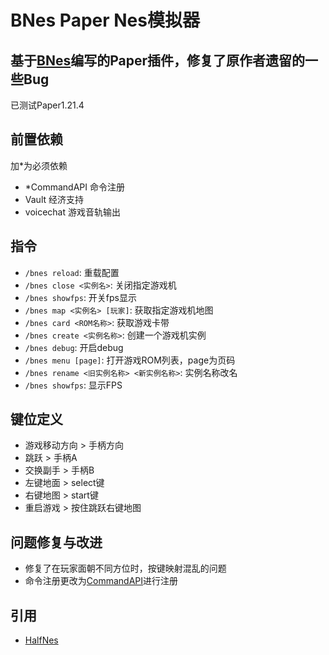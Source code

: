# BNes Paper Nes模拟器
## 基于[BNes](https://github.com/moewhite19/BNes)编写的Paper插件，修复了原作者遗留的一些Bug
已测试Paper1.21.4
## 前置依赖
加*为必须依赖
* *CommandAPI 命令注册
* Vault 经济支持
* voicechat 游戏音轨输出

## 指令

* `/bnes reload`: 重载配置
* `/bnes close <实例名>`: 关闭指定游戏机
* `/bnes showfps`: 开关fps显示
* `/bnes map <实例名> [玩家]`: 获取指定游戏机地图
* `/bnes card <ROM名称>`: 获取游戏卡带
* `/bnes create <实例名称>`: 创建一个游戏机实例
* `/bnes debug`: 开启debug
* `/bnes menu [page]`: 打开游戏ROM列表，page为页码
* `/bnes rename <旧实例名称> <新实例名称>`: 实例名称改名
* `/bnes showfps`: 显示FPS

## 键位定义

* 游戏移动方向 > 手柄方向
* 跳跃 > 手柄A
* 交换副手 > 手柄B
* 左键地面 > select键
* 右键地图 > start键
* 重启游戏 > 按住跳跃右键地图

## 问题修复与改进

* 修复了在玩家面朝不同方位时，按键映射混乱的问题
* 命令注册更改为[CommandAPI](https://docs.commandapi.dev/intro)进行注册

## 引用
* [HalfNes](ttps://github.com/andrew-hoffman/halfnes)
